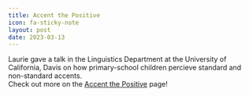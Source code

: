 ```yaml
---
title: Accent the Positive
icon: fa-sticky-note
layout: post
date: 2023-03-13
---
```


Laurie gave a talk in the Linguistics Department at the University of California, Davis on how primary-school children percieve standard and non-standard accents.<br>
Check out more on the [Accent the Positive](projects/proj-IAT.html) page!